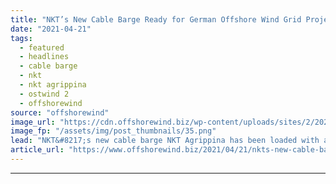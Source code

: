 ```yaml
---
title: "NKT’s New Cable Barge Ready for German Offshore Wind Grid Project"
date: "2021-04-21"
tags: 
  - featured
  - headlines
  - cable barge
  - nkt
  - nkt agrippina
  - ostwind 2
  - offshorewind
source: "offshorewind"
image_url: "https://cdn.offshorewind.biz/wp-content/uploads/sites/2/2021/04/21092507/NKT-Agrippina_-c-NKT.png"
image_fp: "/assets/img/post_thumbnails/35.png"
lead: "NKT&#8217;s new cable barge NKT Agrippina has been loaded with a cable section for"
article_url: "https://www.offshorewind.biz/2021/04/21/nkts-new-cable-barge-ready-for-german-offshore-wind-grid-project/"
---
```


---
